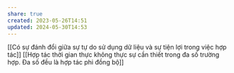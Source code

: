 ```yaml
---
share: true
created: 2023-05-26T14:51
updated: 2024-05-30T14:53
---
```

[[Có sự đánh đổi giữa sự tự do sử dụng dữ liệu và sự tiện lợi trong việc hợp tác]] 
[[Hợp tác thời gian thực không thực sự cần thiết trong đa số trường hợp. Đa số đều là hợp tác phi đồng bộ]]
